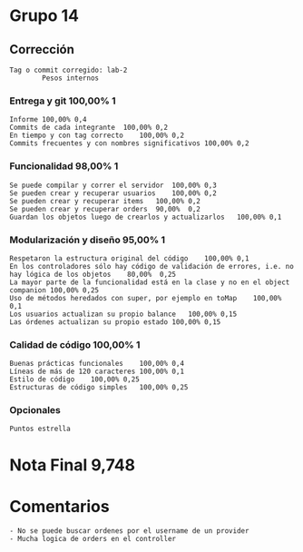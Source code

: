 # Grupo 14

## Corrección

    Tag o commit corregido:	lab-2
    		Pesos internos

### Entrega y git 100,00% 1

    Informe	100,00%	0,4
    Commits de cada integrante	100,00%	0,2
    En tiempo y con tag correcto	100,00%	0,2
    Commits frecuentes y con nombres significativos	100,00%	0,2

### Funcionalidad 98,00% 1

    Se puede compilar y correr el servidor	100,00%	0,3
    Se pueden crear y recuperar usuarios	100,00%	0,2
    Se pueden crear y recuperar items	100,00%	0,2
    Se pueden crear y recuperar orders	90,00%	0,2
    Guardan los objetos luego de crearlos y actualizarlos	100,00%	0,1

### Modularización y diseño 95,00% 1

    Respetaron la estructura original del código	100,00%	0,1
    En los controladores sólo hay código de validación de errores, i.e. no hay lógica de los objetos	80,00%	0,25
    La mayor parte de la funcionalidad está en la clase y no en el object companion	100,00%	0,25
    Uso de métodos heredados con super, por ejemplo en toMap	100,00%	0,1
    Los usuarios actualizan su propio balance	100,00%	0,15
    Las órdenes actualizan su propio estado	100,00%	0,15

### Calidad de código 100,00% 1

    Buenas prácticas funcionales	100,00%	0,4
    Líneas de más de 120 caracteres	100,00%	0,1
    Estilo de código	100,00%	0,25
    Estructuras de código simples	100,00%	0,25

### Opcionales

    Puntos estrella


# Nota Final 9,748

# Comentarios

    - No se puede buscar ordenes por el username de un provider
    - Mucha logica de orders en el controller
